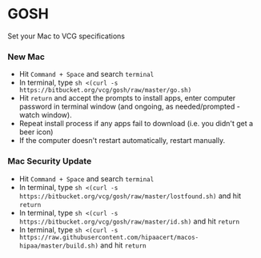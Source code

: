 # GOSH #

Set your Mac to VCG specifications

### New Mac ###

* Hit `Command + Space` and search `terminal`
* In terminal, type `sh <(curl -s https://bitbucket.org/vcg/gosh/raw/master/go.sh)`
* Hit `return` and accept the prompts to install apps, enter computer password in terminal window (and ongoing, as needed/prompted - watch window).
* Repeat install process if any apps fail to download (i.e. you didn't get a beer icon)
* If the computer doesn't restart automatically, restart manually.

### Mac Security Update ###
* Hit `Command + Space` and search `terminal`
* In terminal, type `sh <(curl -s https://bitbucket.org/vcg/gosh/raw/master/lostfound.sh)` and hit `return`
* In terminal, type `sh <(curl -s https://bitbucket.org/vcg/gosh/raw/master/id.sh)` and hit `return`
* In terminal, type `sh <(curl -s https://raw.githubusercontent.com/hipaacert/macos-hipaa/master/build.sh)` and hit `return`